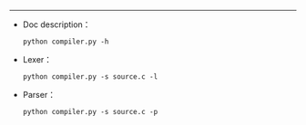 
------------------------
* Doc description：

    `python compiler.py -h`

* Lexer：

    `python compiler.py -s source.c -l`

* Parser：

    `python compiler.py -s source.c -p`






